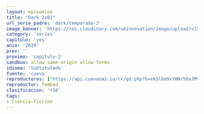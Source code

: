 ```yaml
---
layout: episodios
title: "Dark 2x01"
url_serie_padre: 'dark/temporada-2'
image_banner: 'https://res.cloudinary.com/u4innovation/image/upload/v1561171881/dark2banner-min_hmfg51.jpg'
category: 'series'
capitulo: 'yes'
anio: '2019'
prev: ''
proximo: 'capitulo-2'
sandbox: allow-same-origin allow-forms
idioma: 'Subtitulado'
fuente: 'cueva'
reproductores: ["https://api.cuevana3.io/rr/gd.php?h=ek5lbm9xYWNrS0xJMVp5b21KREk0dFBLbjVkaHhkRGdrOG1jbnBpUnhhS1YzSmRuZ0szS3RObTFhWGwzajdpN3lOV1dkcWliek9hM21YMnFpdEN0NkxtU3FadVkyUT09"]
reproductor: fembed
clasificacion: '+10'
tags:
- Ciencia-Ficcion
---
```












